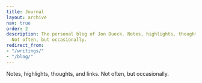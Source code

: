 ```yaml
---
title: Journal
layout: archive
nav: true
order: 2
description: The personal blog of Jon Dueck. Notes, highlights, thoughts, and links.
  Not often, but occasionally.
redirect_from:
- "/writings/"
- "/blog/"
---
```


Notes, highlights, thoughts, and links. Not often, but occasionally.
